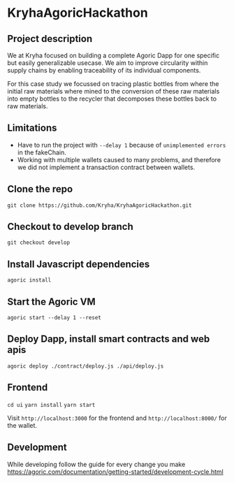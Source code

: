 # KryhaAgoricHackathon

## Project description
We at Kryha focused on building a complete Agoric Dapp for one specific but easily generalizable usecase. We aim to improve circularity within supply chains by enabling traceability of its individual components.

For this case study we focussed on tracing plastic bottles from where the initial raw materials where mined to the conversion of these raw materials into empty bottles to the recycler that decomposes these bottles back to raw materials.

## Limitations
- Have to run the project with `--delay 1` because of `unimplemented errors` in the fakeChain.
- Working with multiple wallets caused to many problems, and therefore we did not implement a transaction contract between wallets.

## Clone the repo
```git clone https://github.com/Kryha/KryhaAgoricHackathon.git```

## Checkout to develop branch
```git checkout develop```

## Install Javascript dependencies
```agoric install```

## Start the Agoric VM 
```agoric start --delay 1 --reset```

## Deploy Dapp, install smart contracts and web apis
```agoric deploy ./contract/deploy.js ./api/deploy.js```

## Frontend
```cd ui```
```yarn install```
```yarn start```

Visit ```http://localhost:3000``` for the frontend and ```http://localhost:8000/``` for the wallet.

## Development
While developing follow the guide for every change you make
https://agoric.com/documentation/getting-started/development-cycle.html